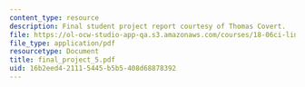 ```yaml
---
content_type: resource
description: Final student project report courtesy of Thomas Covert.
file: https://ol-ocw-studio-app-qa.s3.amazonaws.com/courses/18-06ci-linear-algebra-communications-intensive-spring-2004/16b2eed421115445b5b5408d68878392_final_project_5.pdf
file_type: application/pdf
resourcetype: Document
title: final_project_5.pdf
uid: 16b2eed4-2111-5445-b5b5-408d68878392
---
```

